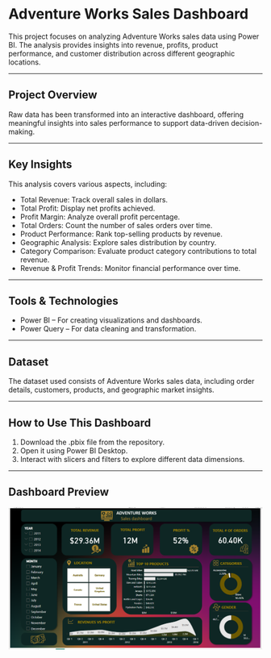 # Adventure Works Sales Dashboard  

This project focuses on analyzing Adventure Works sales data using Power BI. The analysis provides insights into revenue, profits, product performance, and customer distribution across different geographic locations.  

---

## Project Overview  
Raw data has been transformed into an interactive dashboard, offering meaningful insights into sales performance to support data-driven decision-making.  

---

## Key Insights  
This analysis covers various aspects, including:  

- Total Revenue: Track overall sales in dollars.  
- Total Profit: Display net profits achieved.  
- Profit Margin: Analyze overall profit percentage.  
- Total Orders: Count the number of sales orders over time.  
- Product Performance: Rank top-selling products by revenue.  
- Geographic Analysis: Explore sales distribution by country.  
- Category Comparison: Evaluate product category contributions to total revenue.  
- Revenue & Profit Trends: Monitor financial performance over time.  

---

## Tools & Technologies  
- Power BI – For creating visualizations and dashboards.  
- Power Query – For data cleaning and transformation.  

---

## Dataset  
The dataset used consists of Adventure Works sales data, including order details, customers, products, and geographic market insights.  

---

## How to Use This Dashboard  
1. Download the .pbix file from the repository.  
2. Open it using Power BI Desktop.  
3. Interact with slicers and filters to explore different data dimensions.  

---

## Dashboard Preview  
![Adventure Works Dashboard](AdventureWorks-Dashboard.PNG)
